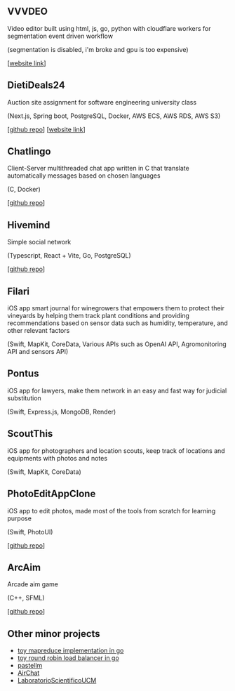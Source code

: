 ## VVVDEO

Video editor built using html, js, go, python with cloudflare workers for segmentation event driven workflow

(segmentation is disabled, i'm broke and gpu is too expensive)


[[website link](https://vvvdeo.com)]


## DietiDeals24

Auction site assignment for software engineering university class 

(Next.js, Spring boot, PostgreSQL, Docker, AWS ECS, AWS RDS, AWS S3)

[[github repo](https://github.com/Graffioh/dietideals24ucm)] [[website link](https://dietideals24.vercel.app)]

## Chatlingo

Client-Server multithreaded chat app written in C that translate automatically messages based on chosen languages 

(C, Docker)

[[github repo](https://github.com/Graffioh/chatlingo)]

## Hivemind 

Simple social network 

(Typescript, React + Vite, Go, PostgreSQL)

[[github repo](https://github.com/Graffioh/hivemind)]

## Filari

iOS app smart journal for winegrowers that empowers them to protect their vineyards by helping them track plant conditions and providing recommendations based on sensor data such as humidity, temperature, and other relevant factors 

(Swift, MapKit, CoreData, Various APIs such as OpenAI API, Agromonitoring API and sensors API)

## Pontus

iOS app for lawyers, make them network in an easy and fast way for judicial substitution

(Swift, Express.js, MongoDB, Render)

## ScoutThis

iOS app for photographers and location scouts, keep track of locations and equipments with photos and notes 

(Swift, MapKit, CoreData)

## PhotoEditAppClone

iOS app to edit photos, made most of the tools from scratch for learning purpose 

(Swift, PhotoUI)

[[github repo](https://github.com/Graffioh/PhotoEditAppClone)]

## ArcAim

Arcade aim game 

(C++, SFML)

[[github repo](https://github.com/Graffioh/ArcAim)]

## Other minor projects

- [toy mapreduce implementation in go](https://github.com/Graffioh/wc-mapreduce-go)
- [toy round robin load balancer in go](https://github.com/Graffioh/rr-lb-go)
- [pastellm](https://github.com/Graffioh/pastellm)
- [AirChat](https://github.com/Graffioh/AirChat)
- [LaboratorioScientificoUCM](https://github.com/Graffioh/LaboratorioScientificoUCM)
